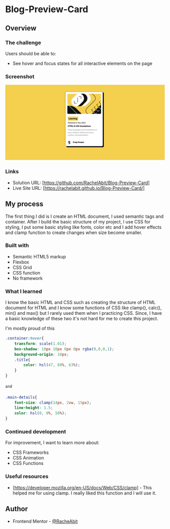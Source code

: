 # Blog-Preview-Card

## Overview

### The challenge

Users should be able to:

- See hover and focus states for all interactive elements on the page

### Screenshot

![Screenshot](./img/Screenshot.png)

### Links

- Solution URL: [https://github.com/RachelAbit/Blog-Preview-Card]
- Live Site URL: [https://rachelabit.github.io/Blog-Preview-Card/]

## My process

The first thing I did is I create an HTML document, I used semantic tags and container. After I build the basic structure
of my project, I use CSS for styling, I put some basic styling like fonts, color etc and I add hover effects and clamp function to create changes when size become smaller.

### Built with

- Semantic HTML5 markup
- Flexbox
- CSS Grid
- CSS function
- No framework

### What I learned

I know the basic HTML and CSS such as creating the structure of HTML document for HTML and I know some functions of CSS like clamp(), calc(), min() and max() but I rarely used them when I practicing CSS. Since, I have a basic knowledge of these two it's not hard for me to create this project.

I'm mostly proud of this
```css
.container:hover{
    transform: scale(1.01);
    box-shadow: 10px 10px 0px 0px rgba(0,0,0,1);
    background-origin: 10px;
    .title{
        color: hsl(47, 88%, 63%);
    }
}

and 

.main-details{
    font-size: clamp(14px, 2vw, 15px);
    line-height: 1.5;
    color: hsl(0, 0%, 50%);
}
```

### Continued development

For improvement, I want to learn more about:
- CSS Frameworks
- CSS Animation
- CSS Functions

### Useful resources

- [https://developer.mozilla.org/en-US/docs/Web/CSS/clamp] - This helped me for using clamp. I really liked this function and I will use it.

## Author

- Frontend Mentor - [@RacheAbit](https://www.frontendmentor.io/profile/RachelAbit)
